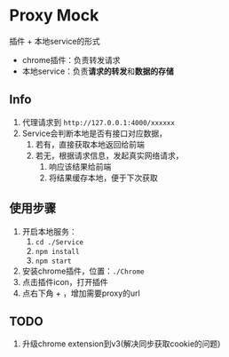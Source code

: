 # Proxy Mock

插件 + 本地service的形式
- chrome插件：负责转发请求
- 本地service：负责**请求的转发**和**数据的存储**

## Info

1. 代理请求到 `http://127.0.0.1:4000/xxxxxx`
2. Service会判断本地是否有接口对应数据，
   1. 若有，直接获取本地返回给前端
   2. 若无，根据请求信息，发起真实网络请求，
      1. 响应该结果给前端
      2. 将结果缓存本地，便于下次获取


## 使用步骤

1. 开启本地服务：
   1. `cd ./Service`
   2. `npm install`
   3. `npm start`
2. 安装chrome插件，位置：`./Chrome`
3. 点击插件icon，打开插件
4. 点右下角 + ，增加需要proxy的url


## TODO

1. 升级chrome extension到v3(解决同步获取cookie的问题)


